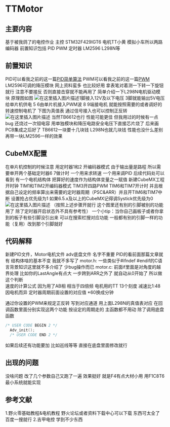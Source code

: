 # TTMotor

## 主要内容
基于被我鸽了的电控作业
主控 STM32F429IGT6 电机TT小黄 模拟小车所以两路编码器 
前置知识包括 PID PWM 定时器 LM2596 L298N等
## 前置知识
PID可以看我之前的这一篇[PID简单算法](https://blog.csdn.net/weixin_49720228/article/details/123305309?spm=1001.2014.3001.5502)
PWM可以看我之前的这一篇[PWM](https://blog.csdn.net/weixin_49720228/article/details/123289659?spm=1001.2014.3001.5502)
LM2596可调的降压模块 网上资料蛮多 也比较好用 拿表笔对着测一下转一下旋钮就行 注意不要接反 否则直接击穿就不能再用了
简单介绍一下L298N电机驱动模块 原理图如图 
![在这里插入图片描述](https://img-blog.csdnimg.cn/92ec256c5b22482ca34cd7ba0210b249.png)1脚接入12V及以下电压 3脚就能输出5V电压 给单片机供电 5 6由单片机接入PWM波 8 9端接电机 就能按照需要的或者调好的转速控制电机了 
下图为真值表 通过信号接入也可以控制正反转
![在这里插入图片描述](https://img-blog.csdnimg.cn/6deeea3566374ef8b0bc605482896cf1.png)
当然TB6612也行 性能可能更佳 但我用过的时候有一点bug 还烧过一次钽电容 用单独模块和降压电路安全电压下直接芯片烧了 后来画PCB集成之后好了 TB6612一块要十几块钱 L298N也就几块钱 性能也没什么差别 再带一块LM2596一样的效果


## CubeMX配置
在单片机控制的时候注意 用定时器1和2 开编码器模式 由于输出量是路程 所以需要单开两个基础定时器6 7做计时 一个用来求转速 一个用来调PID 后续代码处可以看到 有一个电机结构体 把算好的速度作为结构体变量之一赋值
新建CubeMX工程 开时钟 TIM1和TIM2开编码器模式 TIM3开四路PWM TIM6和TIM7开计时 并且根据自己设定的频率算出来需要的定时器周期（PSC&ARR）并且开TIM6和TIM7中断 设置抢占优先级为1 如果6.5.x及以上的CubeMX记得调Systick优先级为0 
![在这里插入图片描述](https://img-blog.csdnimg.cn/711837855b86472aa6e4155ceeb17aa7.png)
（按照上述步骤开就行 这个图里还有别的引脚被别的功能用了 除了定时器开启状态外不具有参考性）
一个小tip：当你自己画板子或者你拿到的板子有些引脚没引出来 可以在搜索栏搜对应功能 一般都有别的引脚一样的功能（复用）改到那个引脚就好
## 代码解释
新建PID文件，Motor电机文件 adv底盘文件 名字不重要
PID的看前面那篇文章就有 结构体啥的基本不变 我就不多写了
motor.h:
一些类似于#ifndef #endif的C语言背景知识这里就不多介绍了 少bug操作而已
motor.c:
前面if里面是对角度的越界处理 比如你的LastAngle有点大 一步跨到ARR之外了 就自动从0开始了 所以做这个判断  
速度的计算公式 因为用了AB相 相当于四倍频 电机用的TT 13个刻度 减速比1:48 因电机而异 定时器周期前面设置的对应值 *60换成分钟

通过你设置的PWM来规定正反转 写到对应通道 用上面L298N的真值表对应
在回调函数里面分别实现这两个功能 按设定的周期走的
主函数都不用动 除了调用底盘函数

```c
/* USER CODE BEGIN 2 */
  Adv_init();
  /* USER CODE END 2 */
```
如果后续还有功能要加 比如巡线等等 直接在底盘里面修改就行
## 出现的问题
没啥问题 改了几个参数自己又跑了一遍 效果挺好 就是F4有点大材小用 用F1C8T6最小系统就能实现
## 参考文献
1.野火零基础教程&电机教程 野火论坛或者资料下载中心可以下载 东西可太全了 百度一搜就行
2.吉甲电控 学到不少东西 
